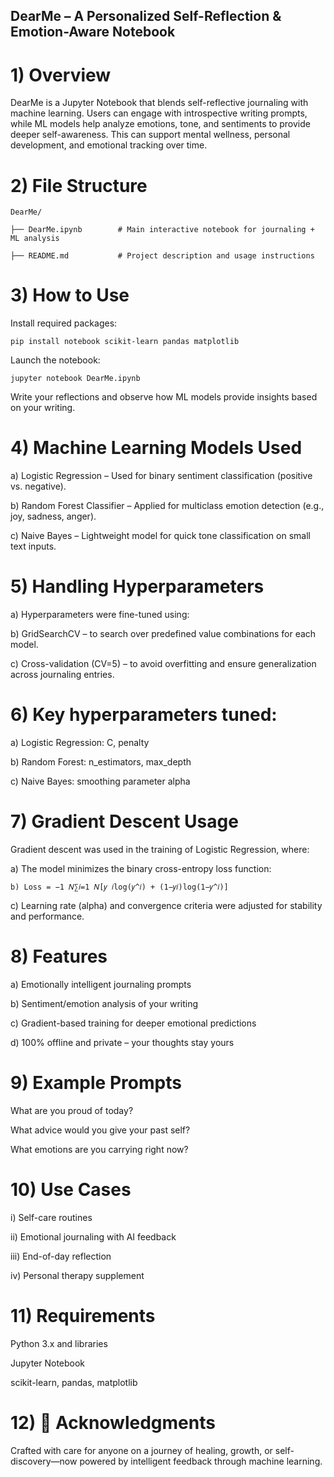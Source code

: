 ## DearMe – A Personalized Self-Reflection & Emotion-Aware Notebook

# 1) Overview
    
DearMe is a Jupyter Notebook that blends self-reflective journaling with machine learning. Users can engage with introspective writing prompts, while ML models help analyze emotions, tone, and sentiments to provide deeper self-awareness. This can support mental wellness, personal development, and emotional tracking over time.

# 2) File Structure
  ```
  DearMe/
  
  ├── DearMe.ipynb        # Main interactive notebook for journaling + ML analysis
  
  ├── README.md           # Project description and usage instructions
```

# 3) How to Use
  
  Install required packages:
  
    pip install notebook scikit-learn pandas matplotlib
  
  Launch the notebook:
  
    jupyter notebook DearMe.ipynb


Write your reflections and observe how ML models provide insights based on your writing.

# 4) Machine Learning Models Used
  
  a) Logistic Regression – Used for binary sentiment classification (positive vs. negative).
  
  
  b) Random Forest Classifier – Applied for multiclass emotion detection (e.g., joy, sadness, anger).
  
  
  c) Naive Bayes – Lightweight model for quick tone classification on small text inputs.
  

# 5) Handling Hyperparameters
  
  a) Hyperparameters were fine-tuned using:
  
  
  b) GridSearchCV – to search over predefined value combinations for each model.
  
  
  c) Cross-validation (CV=5) – to avoid overfitting and ensure generalization across journaling entries.
  

# 6) Key hyperparameters tuned:


  a) Logistic Regression: C, penalty
  
  
  b) Random Forest: n_estimators, max_depth
  
  
  c) Naive Bayes: smoothing parameter alpha
  


# 7) Gradient Descent Usage
   
Gradient descent was used in the training of Logistic Regression, where:


  a) The model minimizes the binary cross-entropy loss function:
  
  ```
  b) Loss = −1 𝑁∑𝑖=1 𝑁[𝑦 𝑖log⁡(𝑦^𝑖) + (1−𝑦𝑖)log⁡(1−𝑦^𝑖)] 
  ```
  
  c) Learning rate (alpha) and convergence criteria were adjusted for stability and performance.
  

# 8) Features

  a) Emotionally intelligent journaling prompts
  
  
  b) Sentiment/emotion analysis of your writing
  
  
  c) Gradient-based training for deeper emotional predictions
  
  
  d) 100% offline and private – your thoughts stay yours
  

# 9) Example Prompts

  What are you proud of today?
  
  
  What advice would you give your past self?
  
  
  What emotions are you carrying right now?
  

# 10) Use Cases

  i) Self-care routines
  
  
  ii) Emotional journaling with AI feedback
  
  
  iii) End-of-day reflection
  
  
  iv) Personal therapy supplement
  

# 11) Requirements

  Python 3.x and libraries
  
  Jupyter Notebook

  scikit-learn, pandas, matplotlib

# 12) 🙌 Acknowledgments

Crafted with care for anyone on a journey of healing, growth, or self-discovery—now powered by intelligent feedback through machine learning.

